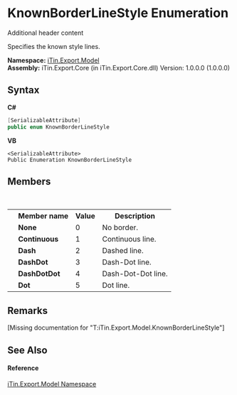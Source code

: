 # KnownBorderLineStyle Enumeration
Additional header content 

Specifies the known style lines.

**Namespace:**&nbsp;<a href="N_iTin_Export_Model">iTin.Export.Model</a><br />**Assembly:**&nbsp;iTin.Export.Core (in iTin.Export.Core.dll) Version: 1.0.0.0 (1.0.0.0)

## Syntax

**C#**<br />
``` C#
[SerializableAttribute]
public enum KnownBorderLineStyle
```

**VB**<br />
``` VB
<SerializableAttribute>
Public Enumeration KnownBorderLineStyle
```


## Members
&nbsp;<table><tr><th></th><th>Member name</th><th>Value</th><th>Description</th></tr><tr><td /><td target="F:iTin.Export.Model.KnownBorderLineStyle.None">**None**</td><td>0</td><td>No border.</td></tr><tr><td /><td target="F:iTin.Export.Model.KnownBorderLineStyle.Continuous">**Continuous**</td><td>1</td><td>Continuous line.</td></tr><tr><td /><td target="F:iTin.Export.Model.KnownBorderLineStyle.Dash">**Dash**</td><td>2</td><td>Dashed line.</td></tr><tr><td /><td target="F:iTin.Export.Model.KnownBorderLineStyle.DashDot">**DashDot**</td><td>3</td><td>Dash-Dot line.</td></tr><tr><td /><td target="F:iTin.Export.Model.KnownBorderLineStyle.DashDotDot">**DashDotDot**</td><td>4</td><td>Dash-Dot-Dot line.</td></tr><tr><td /><td target="F:iTin.Export.Model.KnownBorderLineStyle.Dot">**Dot**</td><td>5</td><td>Dot line.</td></tr></table>

## Remarks
\[Missing <remarks> documentation for "T:iTin.Export.Model.KnownBorderLineStyle"\]

## See Also


#### Reference
<a href="N_iTin_Export_Model">iTin.Export.Model Namespace</a><br />